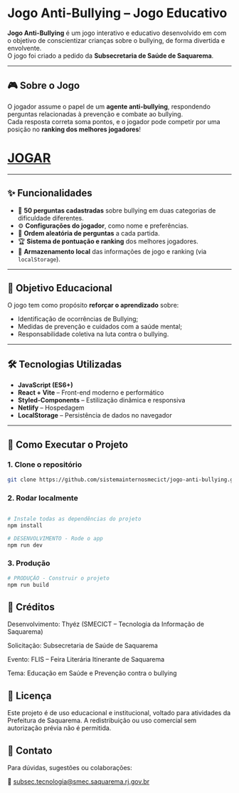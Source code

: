 # Jogo Anti-Bullying – Jogo Educativo

**Jogo Anti-Bullying** é um jogo interativo e educativo desenvolvido em com o objetivo de conscientizar crianças sobre o bullying, de forma divertida e envolvente.  
O jogo foi criado a pedido da **Subsecretaria de Saúde de Saquarema**.

---

## 🎮 Sobre o Jogo

O jogador assume o papel de um **agente anti-bullying**, respondendo perguntas relacionadas à prevenção e combate ao bullying.  
Cada resposta correta soma pontos, e o jogador pode competir por uma posição no **ranking dos melhores jogadores**!

# [JOGAR](https://jogo-anti-bullying.netlify.app/)
---

## ✨ Funcionalidades

- 🧩 **50 perguntas cadastradas** sobre bullying em duas categorias de dificuldade diferentes.
- ⚙️ **Configurações do jogador**, como nome e preferências.  
- 🔀 **Ordem aleatória de perguntas** a cada partida.
- 🏆 **Sistema de pontuação e ranking** dos melhores jogadores.  
- 💾 **Armazenamento local** das informações de jogo e ranking (via `localStorage`).  

---

## 🧠 Objetivo Educacional

O jogo tem como propósito **reforçar o aprendizado** sobre:
- Identificação de ocorrências de Bullying;
- Medidas de prevenção e cuidados com a saúde mental;
- Responsabilidade coletiva na luta contra o bullying.

---

## 🛠️ Tecnologias Utilizadas

- **JavaScript (ES6+)**
- **React + Vite** – Front-end moderno e performático  
- **Styled-Components** – Estilização dinâmica e responsiva  
- **Netlify** – Hospedagem
- **LocalStorage** – Persistência de dados no navegador

---

## 🚀 Como Executar o Projeto

### 1. Clone o repositório

```bash
git clone https://github.com/sistemainternosmecict/jogo-anti-bullying.git
```

### 2. Rodar localmente

```bash

# Instale todas as dependências do projeto
npm install

# DESENVOLVIMENTO - Rode o app
npm run dev
```

### 3. Produção

```bash
# PRODUÇÃO - Construir o projeto
npm run build

```

## 🏅 Créditos

Desenvolvimento: Thyéz (SMECICT – Tecnologia da Informação de Saquarema)

Solicitação: Subsecretaria de Saúde de Saquarema

Evento: FLIS – Feira Literária Itinerante de Saquarema

Tema: Educação em Saúde e Prevenção contra o bullying

## 📜 Licença

Este projeto é de uso educacional e institucional, voltado para atividades da Prefeitura de Saquarema.
A redistribuição ou uso comercial sem autorização prévia não é permitida.

## 💬 Contato

Para dúvidas, sugestões ou colaborações:

📧 subsec.tecnologia@smec.saquarema.rj.gov.br
